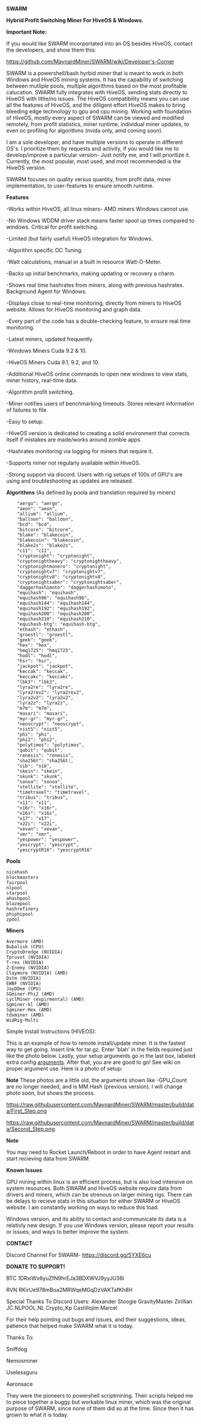 **SWARM**

**Hybrid Profit Switching Miner For HiveOS & Windows.**

**Important Note:**

If you would like SWARM incorportated into an OS besides HiveOS, contact the developers, and show them this:

https://github.com/MaynardMiner/SWARM/wiki/Developer's-Corner

SWARM is a powershell/bash hyrbid miner that is meant to work in both Windows and HiveOS mining systems. It has the capability of switching between mutliple pools, multiple algorithms based on the most profitable calucation. SWARM fully integrates with HiveOS, sending stats directly to HiveOS with little/no issues. The HiveOS compatibility means you can use all the features of HiveOS, and the dilligent effort HiveOS makes to bring bleeding edge technology to gpu and cpu mining. Working with foundation of HiveOS, mostly every aspect of SWARM can be viewed and modified remotely, from profit statistics, miner runtime, individual miner updates, to even oc profiling for algorithms (nvida only, amd coming soon).

I am a sole developer, and have multiple versions to operate in different OS's. I prioritize them by requests and activity, if you would like me to develop/improve a particular version- Just notify me, and I will prioritize it. Currently, the most popular, most used, and most recommended is the HiveOS version.

SWARM focuses on quality versus quantity, from profit data, miner implementation, to user-features to ensure smooth runtime.

**Features**

-Works within HiveOS, all linux miners- AMD miners Windows cannot use.

-No Windows WDDM driver stack means faster spool up times compared to windows. Critical for profit switching.

-Limited (but fairly useful) HiveOS integration for Windows.

-Algorithm specific OC Tuning.

-Watt calculations, manual or a built in resource Watt-O-Meter.

-Backs up initial benchmarks, making updating or recovery a charm.

-Shows real time hashrates from miners, along with previous hashrates. Background Agent for Windows.

-Displays close to real-time monitoring, directly from miners to HiveOS website. Allows for HiveOS monitoring and graph data.

-Every part of the code has a double-checking feature, to ensure real time monitoring.

-Latest miners, updated frequently.

-Windows Miners Cuda 9.2 & 10.

-HiveOS Miners Cuda 9.1, 9.2, and 10.

-Additional HiveOS online commands to open new windows to view stats, miner history, real-time data.

-Algorithm profit switching.

-Miner notifies users of benchmarking timeouts. Stores relevant information of failures to file.

-Easy to setup.

-HiveOS version is dedicated to creating a solid environment that corrects itself if mistakes are made/works around zombie apps.

-Hashrates monitoring via logging for miners that require it.

-Supports miner not regularly available within HiveOS.

-Strong support via discord. Users with rig setups of 100s of GPU's are using and troubleshooting as updates are released.

**Algorithms** (As defined by poola and translation required by miners)

```
    "aergo": "aergo",
    "aeon": "aeon",
    "allium": "allium",
    "balloon": "balloon",
    "bcd": "bcd",
    "bitcore": "bitcore",
    "blake": "blakecoin",
    "blakecoin": "blakecoin",
    "blake2s": "blake2s",
    "c11": "c11",
    "cryptonight": "cryptonight",
    "cryptonightheavy": "cryptonightheavy",
    "cryptonightmonero": "cryptonight",
    "cryptonightv7": "cryptonightv7",
    "cryptonightv8": "cryptonightv8",
    "cryptonightsaber": "cryptonightsaber",
    "daggerhashimoto": "daggerhashimoto",
    "equihash": "equihash",
    "equihash96": "equihash96",
    "equihash144": "equihash144",
    "equihash192": "equihash192",
    "equihash200": "equihash200",
    "equihash210": "equihash210",
    "equihash-btg": "equihash-btg",
    "ethash": "ethash",
    "groestl": "groestl",
    "geek": "geek",
    "hex": "hex",
    "hmq1725": "hmq1725",
    "hodl": "hodl",
    "hsr": "hsr",
    "jackpot": "jackpot",
    "keccak": "keccak",
    "keccakc": "keccakc",
    "lbk3": "lbk3",
    "lyra2re": "lyra2re",
    "lyra2rev2": "lyra2rev2",
    "lyra2v2": "lyra2v2",
    "lyra2z": "lyra2z",
    "m7m": "m7m",
    "masari": "masari",
    "myr-gr": "myr-gr",
    "neoscrypt": "neoscrypt",
    "nist5": "nist5",
    "phi": "phi",
    "phi2": "phi2",
    "polytimos": "polytimos",
    "qubit": "qubit",
    "renesis": "renesis",
    "sha256t": "sha256t:,
    "sib": "sib",
    "skein": "skein",
    "skunk": "skunk",
    "sonoa": "sonoa",
    "stellite": "stellite",
    "timetravel": "timetravel",
    "tribus": "tribus",
    "x11": "x11",
    "x16r": "x16r",
    "x16s": "x16s",
    "x17": "x17",
    "x22i": "x22i",
    "xevan": "xevan",
    "xmr": "xmr",
    "yespower": "yespower",
    "yescrypt": "yescrypt",
    "yescryptR16": "yescryptR16"

```


**Pools**
```
nicehash
blockmasters
fairpool
nlpool
starpool
ahashpool
blazepool
hashrefinery
phiphipool
zpool
```

**Miners**
```
Avermore (AMD)
Bubalisk (CPU)
CryptoDredge (NVIDIA)
Tpruvot (NVIDIA)
T-rex (NVIDIA)
Z-Enemy (NVIDIA) 
Claymore (NVIDIA) (AMD)
Dstm (NVIDIA)
EWBF (NVIDIA)
JayDDee (CPU)
SGminer-Phi2 (AMD)
LyclMiner (expirmental) (AMD)
Sgminer-kl (AMD)
Sgminer-Hex (AMD)
tdxminer (AMD)
WidRig-Multi
```

Simple Install Instructions (HIVEOS):

This is an example of how to remote install/update miner. It is the fastest way to get going. Insert link for tar.gz. Enter 'blah' in the fields required just like the photo below. Lastly, your setup arguments go in the last box, labeled extra config <a href="https://github.com/MaynardMiner/SWARM/wiki/Arguments-(Miner-Configuration)">arguments</a>. After that, you are are good to go! See wiki on proper argument use. Here is a photo of setup:

**Note** These photos are a little old, the arguments shown like -GPU_Count are no longer needed, and is MM.Hash (previous version). I will change photo soon, but shows the process.

https://raw.githubusercontent.com/MaynardMiner/SWARM/master/build/data/First_Step.png


https://raw.githubusercontent.com/MaynardMiner/SWARM/master/build/data/Second_Step.png

**Note**

You may need to Rocket Launch/Reboot in order to have Agent restart and start recieving data from SWARM

**Known Issues**

GPU mining within linux is an efficient process, but is also load intensive on system resources. Both SWARM and HiveOS website require data from drivers and miners, which can be strenous on larger mining rigs. There can be delays to recieve stats in this situation for either SWARM or HiveOS website. I am constantly working on ways to reduce this load.

Windows version, and its ability to contact and communicate its data is a relativly new design. If you use Windows version, please report your results or issues, and ways to better improve the system.

**CONTACT**

Discord Channel For SWARM- 
https://discord.gg/5YXE6cu

**DONATE TO SUPPORT!**

BTC 1DRxiWx6yuZfN9hrEJa3BDXWVJ9yyJU36i

RVN RKirUe978mBoa2MRWqeMGqDzVAKTafKh8H

Special Thanks To Discord Users:
Alexander
Stoogie
GravityMaster
Zirillian
JC
NLPOOL.NL
Crypto_Kp
Castillojim
Marcel

For their help pointing out bugs and issues, and their suggestions, ideas, patience that helped make SWARM what it is today.

Thanks To:

Sniffdog

Nemosminer

Uselessguru

Aaronsace

They were the pioneers to powershell scriptmining. Their scripts helped me to piece together a buggy but workable linux miner, which was the original purpose of SWARM, since none of them did so at the time. Since then it has grown to what it is today.





